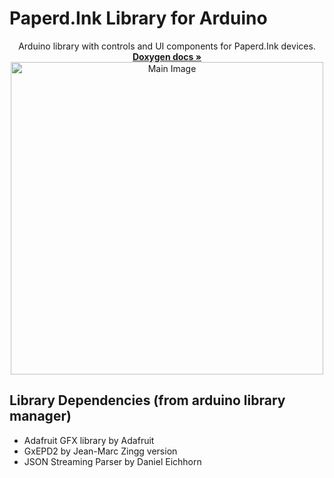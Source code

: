 # Paperd.Ink Library for Arduino
<p align="center">
  Arduino library with controls and UI components for Paperd.Ink devices.
  <br />
  <a href="https://docs.paperd.ink/PaperdInk-Library/"><strong>Doxygen docs »</strong></a>
  <br />
  <img src="extras/Main_Image.png" width=500px alt="Main Image">
</p>


## Library Dependencies (from arduino library manager)
  - Adafruit GFX library by Adafruit
  - GxEPD2 by Jean-Marc Zingg version
  - JSON Streaming Parser by Daniel Eichhorn

